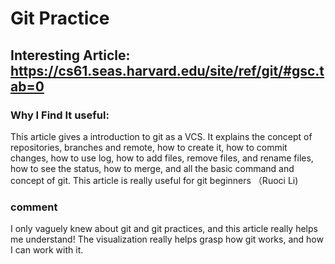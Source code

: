 # Git Practice
## Interesting Article: https://cs61.seas.harvard.edu/site/ref/git/#gsc.tab=0
### Why I Find It useful: 
This article gives a introduction to git as a VCS. It explains the concept of repositories, branches and remote, how to create it, how to commit changes, how to use log, how to add files, remove files, and rename files, how to see the status, how to merge, and  all the basic command and concept of git. This article is really useful for git beginners （Ruoci Li)

### comment 
I only vaguely knew about git and git practices, and this article really helps me understand! The visualization really helps grasp how git works, and how I can work with it. 